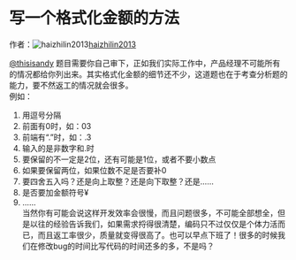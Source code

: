 # 写一个格式化金额的方法

作者：![haizhilin2013](https://avatars.githubusercontent.com/u/5070345?s=80&u=0afdf96590e264ed41f28d6b2f4e55452b6187eb&v=4)[haizhilin2013](https://github/haizhilin2013)

[@thisisandy](https://github.com/thisisandy) 题目需要你自己审下，正如我们实际工作中，产品经理不可能所有的情况都给你列出来。其实格式化金额的细节还不少，这道题也在于考查分析题的能力，要不然返工的情况就会很多。  
例如：

  1. 用逗号分隔
  2. 前面有0时，如：03
  3. 前端有“.”时，如：.3
  4. 输入的是非数字和.时
  5. 要保留的不一定是2位，还有可能是1位，或者不要小数点
  6. 如果要保留两位，如果位数不足是否要补0
  7. 要四舍五入吗？还是向上取整？还是向下取整？还是……
  8. 是否要加金额符号¥
  9. ……  
当然你有可能会说这样开发效率会很慢，而且问题很多，不可能全部想全，但是以往的经验告诉我们，如果需求捋得很清楚，编码只不过仅仅是个体力活而已，而且返工率很少，质量就变得很高了。也可以早点下班了！很多的时候我们在修改bug的时间比写代码的时间还多的多，不是吗？


